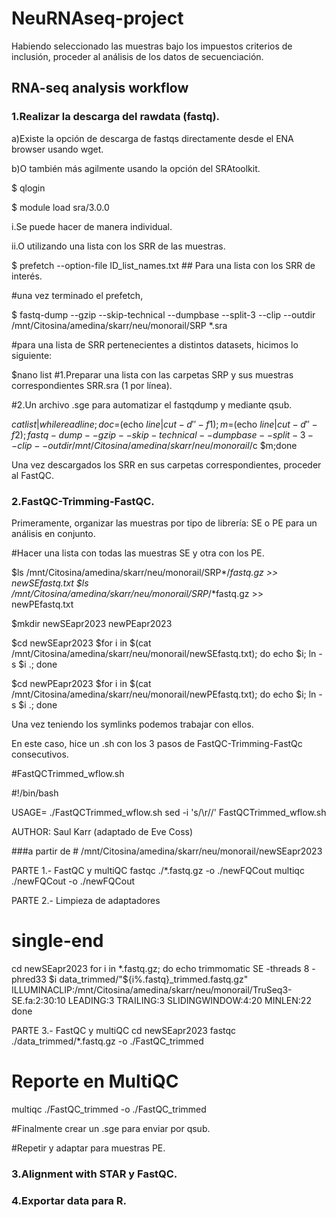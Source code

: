 # NeuRNAseq-project

Habiendo seleccionado las muestras bajo los impuestos criterios de inclusión, proceder al análisis de los datos de secuenciación.

## RNA-seq analysis workflow

### 1.Realizar la descarga del rawdata (fastq).

a)Existe la opción de descarga de fastqs directamente desde el ENA browser usando wget.

b)O también más agilmente usando la opción del SRAtoolkit.

$ qlogin

$ module load sra/3.0.0

i.Se puede hacer de manera individual.

ii.O utilizando una lista con los SRR de las muestras.

$ prefetch --option-file ID_list_names.txt		## Para una lista con los SRR de interés.

#una vez terminado el prefetch,

$ fastq-dump --gzip --skip-technical --dumpbase --split-3 --clip --outdir /mnt/Citosina/amedina/skarr/neu/monorail/SRP *.sra

#para una lista de SRR pertenecientes a distintos datasets, hicimos lo siguiente:

$nano list #1.Preparar una lista con las carpetas SRP y sus muestras correspondientes SRR.sra (1 por línea).

#2.Un archivo .sge para automatizar el fastqdump y mediante qsub.

$cat list | while read line; do c=$(echo $line|cut -d' ' -f1); m=$(echo $line|cut -d' ' -f2); fastq-dump --gzip --skip-technical --dumpbase --split-3 --clip --outdir /mnt/Citosina/amedina/skarr/neu/monorail/$c $m;done

Una vez descargados los SRR en sus carpetas correspondientes, proceder al FastQC.

### 2.FastQC-Trimming-FastQC.

Primeramente, organizar las muestras por tipo de librería: SE o PE para un análisis en conjunto.

#Hacer una lista con todas las muestras SE y otra con los PE.

$ls /mnt/Citosina/amedina/skarr/neu/monorail/SRP*/*fastq.gz >> newSEfastq.txt
$ls /mnt/Citosina/amedina/skarr/neu/monorail/SRP*/*fastq.gz >> newPEfastq.txt

$mkdir newSEapr2023 newPEapr2023

$cd newSEapr2023
$for i in $(cat /mnt/Citosina/amedina/skarr/neu/monorail/newSEfastq.txt); do echo $i; ln -s $i .; done

$cd newPEapr2023
$for i in $(cat /mnt/Citosina/amedina/skarr/neu/monorail/newPEfastq.txt); do echo $i; ln -s $i .; done

Una vez teniendo los symlinks podemos trabajar con ellos.

En este caso, hice un .sh con los 3 pasos de FastQC-Trimming-FastQc consecutivos.

#FastQCTrimmed_wflow.sh

#!/bin/bash

USAGE= ./FastQCTrimmed_wflow.sh
sed -i 's/\r//' FastQCTrimmed_wflow.sh

AUTHOR: Saul Karr (adaptado de Eve Coss)

###a partir de # /mnt/Citosina/amedina/skarr/neu/monorail/newSEapr2023

PARTE 1.- FastQC y multiQC
fastqc ./*.fastq.gz -o ./newFQCout
multiqc ./newFQCout -o ./newFQCout

PARTE 2.- Limpieza de adaptadores
# single-end
cd newSEapr2023
for i in *.fastq.gz;
do echo
trimmomatic SE -threads 8 -phred33 $i data_trimmed/"${i%.fastq}_trimmed.fastq.gz" ILLUMINACLIP:/mnt/Citosina/amedina/skarr/neu/monorail/TruSeq3-SE.fa:2:30:10 LEADING:3 TRAILING:3 SLIDINGWINDOW:4:20 MINLEN:22
done

PARTE 3.- FastQC y multiQC
cd newSEapr2023
fastqc ./data_trimmed/*.fastq.gz -o ./FastQC_trimmed
# Reporte en MultiQC
multiqc ./FastQC_trimmed -o ./FastQC_trimmed

#Finalmente crear un .sge para enviar por qsub.

#Repetir y adaptar para muestras PE.

### 3.Alignment with STAR y FastQC.
### 4.Exportar data para R.
